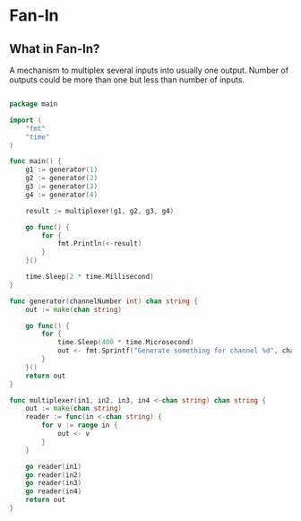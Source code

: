 # Fan-In

## What in Fan-In?

A mechanism to multiplex several inputs into usually one output. Number of outputs could be more than one but less than number of inputs.

``` go

package main

import (
	"fmt"
	"time"
)

func main() {
	g1 := generator(1)
	g2 := generator(2)
	g3 := generator(3)
	g4 := generator(4)

	result := multiplexer(g1, g2, g3, g4)

	go func() {
		for {
			fmt.Println(<-result)
		}
	}()

	time.Sleep(2 * time.Millisecond)
}

func generator(channelNumber int) chan string {
	out := make(chan string)

	go func() {
		for {
			time.Sleep(400 * time.Microsecond)
			out <- fmt.Sprintf("Generate something for channel %d", channelNumber)
		}
	}()
	return out
}

func multiplexer(in1, in2, in3, in4 <-chan string) chan string {
	out := make(chan string)
	reader := func(in <-chan string) {
		for v := range in {
			out <- v
		}
	}

	go reader(in1)
	go reader(in2)
	go reader(in3)
	go reader(in4)
	return out
}


```

